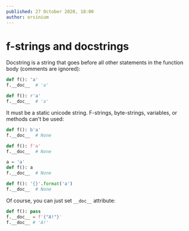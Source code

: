 ```yaml
---
published: 27 October 2020, 18:00
author: orsinium
---
```


# f-strings and docstrings

Docstring is a string that goes before all other statements in the function body (comments are ignored):

```python
def f(): 'a'
f.__doc__  # 'a'

def f(): r'a'
f.__doc__  # 'a'
```

It must be a static unicode string. F-strings, byte-strings, variables, or methods can't be used:

```python
def f(): b'a'
f.__doc__  # None

def f(): f'a'
f.__doc__  # None

a = 'a'
def f(): a
f.__doc__  # None

def f(): '{}'.format('a')
f.__doc__  # None
```

Of course, you can just set `__doc__` attribute:

```python
def f(): pass
f.__doc__ = f'{"A!"}'
f.__doc__ # 'A!'
```

